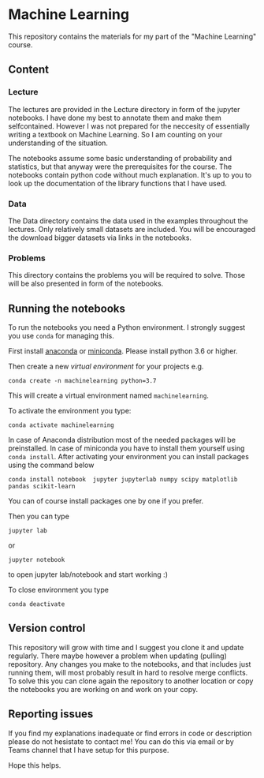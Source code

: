# Machine Learning

This repository contains the materials for my part of the "Machine Learning" course.

## Content

### Lecture

The lectures are provided in the Lecture directory in form of the jupyter notebooks. I have done my best to annotate them and make them selfcontained. However I was not prepared for the neccesity of essentially writing a textbook on Machine Learning. So I am counting on your understanding of the situation. 

The notebooks assume some basic understanding of probability and statistics, but that anyway were the prerequisites for the course. The notebooks contain python code without much explanation. It's up to you to look up the documentation of the library functions that I have used. 

### Data

The Data directory contains the data used in the examples throughout the lectures. Only relatively small datasets are included. You will be encouraged the download bigger datasets via links in the notebooks. 

### Problems

This directory  contains the problems you will be required to solve. Those will be also presented in form of the notebooks. 

## Running the notebooks

To run the notebooks you need a Python environment. I strongly suggest you use `conda` for managing this. 

First install [anaconda](https://www.anaconda.com/distribution/) or [miniconda](https://docs.conda.io/en/latest/miniconda.html). Please install python 3.6 or higher. 

Then create a new _virtual environment_ for your projects e.g.
```
conda create -n machinelearning python=3.7
```
This will create a virtual environment named `machinelearning`. 

To activate the environment you type:
```
conda activate machinelearning 
```

In case of Anaconda distribution most of the needed packages will be preinstalled. In case of miniconda you have to install them yourself using `conda install`. 
After activating your environment you can install packages using the command below

```
conda install notebook  jupyter jupyterlab numpy scipy matplotlib  pandas scikit-learn
```
You can of course install packages one by one if you prefer. 


Then you can type
```
jupyter lab 
```
or
```
jupyter notebook
```
to open jupyter lab/notebook  and start working :)

To close environment you type 
```
conda deactivate
```
 
## Version control

This repository will grow with time and I suggest you clone it and update regularly. There maybe however a problem when updating (pulling) repository. Any changes you make to the notebooks, and that includes just running them, will most probably   result in hard to resolve merge conflicts. To solve this you can clone  again the repository to another location or copy the notebooks you are working on and work on your copy.  
 
## Reporting issues

If you find my explanations inadequate or find errors in code or description please do not hesistate to contact me! You can do this via email or by Teams channel that I have setup for this purpose. 
 
Hope this helps. 








